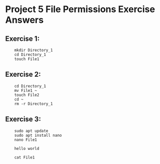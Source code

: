 # Project 5 File Permissions Exercise Answers
## Exercise 1:
```
    mkdir Directory_1
    cd Directory_1
    touch File1
```
## Exercise 2:
```
    cd Directory_1
    mv File1 ~
    touch File2
    cd ~
    rm -r Directory_1
```
## Exercise 3:
```
    sudo apt update
    sudo apt install nano
    nano File1
```
```
    hello world
```    
```
    cat File1
```